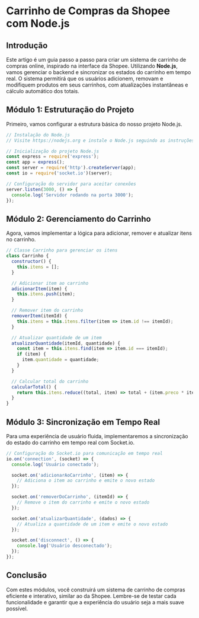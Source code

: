 # Carrinho de Compras da Shopee com Node.js

## Introdução
Este artigo é um guia passo a passo para criar um sistema de carrinho de compras online, inspirado na interface da Shopee. Utilizando **Node.js**, vamos gerenciar o backend e sincronizar os estados do carrinho em tempo real. O sistema permitirá que os usuários adicionem, removam e modifiquem produtos em seus carrinhos, com atualizações instantâneas e cálculo automático dos totais.

## Módulo 1: Estruturação do Projeto

Primeiro, vamos configurar a estrutura básica do nosso projeto Node.js.

```javascript
// Instalação do Node.js
// Visite https://nodejs.org e instale o Node.js seguindo as instruções.

// Inicialização do projeto Node.js
const express = require('express');
const app = express();
const server = require('http').createServer(app);
const io = require('socket.io')(server);

// Configuração do servidor para aceitar conexões
server.listen(3000, () => {
  console.log('Servidor rodando na porta 3000');
});
```

## Módulo 2: Gerenciamento do Carrinho

Agora, vamos implementar a lógica para adicionar, remover e atualizar itens no carrinho.

```javascript
// Classe Carrinho para gerenciar os itens
class Carrinho {
  constructor() {
    this.itens = [];
  }

  // Adicionar item ao carrinho
  adicionarItem(item) {
    this.itens.push(item);
  }

  // Remover item do carrinho
  removerItem(itemId) {
    this.itens = this.itens.filter(item => item.id !== itemId);
  }

  // Atualizar quantidade de um item
  atualizarQuantidade(itemId, quantidade) {
    const item = this.itens.find(item => item.id === itemId);
    if (item) {
      item.quantidade = quantidade;
    }
  }

  // Calcular total do carrinho
  calcularTotal() {
    return this.itens.reduce((total, item) => total + (item.preco * item.quantidade), 0);
  }
}
```

## Módulo 3: Sincronização em Tempo Real

Para uma experiência de usuário fluida, implementaremos a sincronização do estado do carrinho em tempo real com Socket.io.

```javascript
// Configuração do Socket.io para comunicação em tempo real
io.on('connection', (socket) => {
  console.log('Usuário conectado');

  socket.on('adicionarAoCarrinho', (item) => {
    // Adiciona o item ao carrinho e emite o novo estado
  });

  socket.on('removerDoCarrinho', (itemId) => {
    // Remove o item do carrinho e emite o novo estado
  });

  socket.on('atualizarQuantidade', (dados) => {
    // Atualiza a quantidade de um item e emite o novo estado
  });

  socket.on('disconnect', () => {
    console.log('Usuário desconectado');
  });
});
```

## Conclusão

Com estes módulos, você construirá um sistema de carrinho de compras eficiente e interativo, similar ao da Shopee. Lembre-se de testar cada funcionalidade e garantir que a experiência do usuário seja a mais suave possível.
